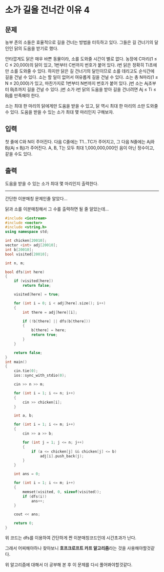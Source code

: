 # 소가 길을 건너간 이유 4

## 문제

농부 존의 소들은 효율적으로 길을 건너는 방법을 터득하고 있다. 그들은 길 건너기의 달인인 닭의 도움을 받기로 했다.

안타깝게도 닭은 매우 바쁜 동물이라, 소를 도와줄 시간이 별로 없다. 농장에 C마리(1 ≤ C ≤ 20,000)의 닭이 있고, 1번부터 C번까지 번호가 붙어 있다. i번 닭은 정확히 Ti초에만 소를 도와줄 수 있다. 하지만 닭은 길 건너기의 달인이므로 소를 데리고도 순식간에 길을 건널 수 있다. 소는 할 일이 없어서 여유롭게 길을 건널 수 있다. 소는 총 N마리(1 ≤ N ≤ 20,000)가 있고, 마찬가지로 1번부터 N번까지 번호가 붙어 있다. j번 소는 Aj초부터 Bj초까지 길을 건널 수 있다. j번 소가 i번 닭의 도움을 받아 길을 건너려면  Aj ≤ Ti ≤ Bj를 만족해야 한다.

소는 최대 한 마리의 닭에게만 도움을 받을 수 있고, 닭 역시 최대 한 마리의 소만 도와줄 수 있다. 도움을 받을 수 있는 소가 최대 몇 마리인지 구해보자.

## 입력

첫 줄에 C와 N이 주어진다. 다음 C줄에는 T1…TC가 주어지고, 그 다음 N줄에는 Aj와 Bj(Aj ≤ Bj)가 주어진다. A, B, T는 모두 최대 1,000,000,000인 음이 아닌 정수이고, 같을 수도 있다.

## 출력

도움을 받을 수 있는 소가 최대 몇 마리인지 출력한다.

---

간단한 이분매칭 문제인줄 알았다...

닭과 소를 이분매칭해서 그 수를 출력하면 될 줄 알았는데...

```c++
#include <iostream>
#include <vector>
#include <string.h>
using namespace std;

int chicken[20010];
vector <int> adj[20010];
int b[20010];
bool visited[20010];

int n, m;

bool dfs(int here)
{
	if (visited[here])
		return false;

	visited[here] = true;

	for (int i = 0; i < adj[here].size(); i++)
	{
		int there = adj[here][i];

		if (!b[there] || dfs(b[there]))
		{
			b[there] = here;
			return true;
		}
	}

	return false;
}
int main()
{
	cin.tie(0);
	ios::sync_with_stdio(0);

	cin >> n >> m;

	for (int i = 1; i <= n; i++)
	{
		cin >> chicken[i];
	}

	int a, b;

	for (int i = 1; i <= m; i++)
	{
		cin >> a >> b;

		for (int j = 1; j <= n; j++)
		{
			if (a <= chicken[j] && chicken[j] <= b)
				adj[i].push_back(j);
		}
	}

	int ans = 0;

	for (int i = 1; i <= m; i++)
	{
		memset(visited, 0, sizeof(visited));
		if (dfs(i))
			ans++;
	}

	cout << ans;

	return 0;
}
```

위 코드는 dfs를 이용하여 간단하게 짠 이분매칭코드인데 시간초과가 난다.

그래서 어찌해야하나 찾아보니 **호프크로프트 카프 알고리즘**라는 것을 사용해야할것같다.

위 알고리즘에 대해서 더 공부해 본 후 이 문제를 다시 풀어봐야할것같다.